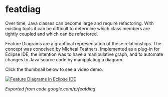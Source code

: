 # featdiag

Over time, Java classes can become large and require refactoring. With existing tools it can be difficult to 
determine which class members are tightly coupled and which can be refactored.

Feature Diagrams are a graphical representation of these relationships. The concept was conceived by Micheal Feathers. 
Implemented as a plug-in for Eclipse IDE, the intention was to have a manipulative graph, and to automate changes to Java 
source code by manipulating a diagram.

Click the thumbnail below to see a video demo.

[![Feature Diagrams in Eclipse IDE](http://img.youtube.com/vi/Thkws9tqXRo/0.jpg)](https://youtu.be/Thkws9tqXRo "Feature Diagrams in Eclipse IDE")

*Exported from code.google.com/p/featdiag*
